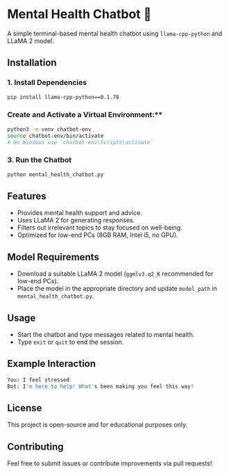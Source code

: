 # Mental Health Chatbot 🤖

A simple terminal-based mental health chatbot using `llama-cpp-python` and LLaMA 2 model.

## Installation

### 1. Install Dependencies
```sh
pip install llama-cpp-python==0.1.78
```

### Create and Activate a Virtual Environment:**
   ```sh
   python3 -m venv chatbot-env
   source chatbot-env/bin/activate  
   # On Windows use `chatbot-env\Scripts\activate`
   ```
### 3. Run the Chatbot
```sh
python mental_health_chatbot.py
```

## Features
- Provides mental health support and advice.
- Uses LLaMA 2 for generating responses.
- Filters out irrelevant topics to stay focused on well-being.
- Optimized for low-end PCs (8GB RAM, Intel i5, no GPU).

## Model Requirements
- Download a suitable LLaMA 2 model (`ggmlv3.q2_K` recommended for low-end PCs).
- Place the model in the appropriate directory and update `model_path` in `mental_health_chatbot.py`.

## Usage
- Start the chatbot and type messages related to mental health.
- Type `exit` or `quit` to end the session.

## Example Interaction
```sh
You: I feel stressed
Bot: I'm here to help! What's been making you feel this way?
```

## License
This project is open-source and for educational purposes only.

## Contributing
Feel free to submit issues or contribute improvements via pull requests!